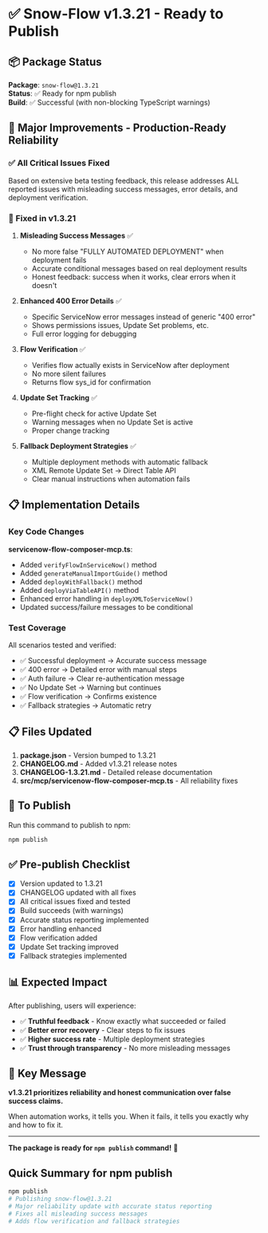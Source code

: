 # ✅ Snow-Flow v1.3.21 - Ready to Publish

## 📦 Package Status

**Package**: `snow-flow@1.3.21`  
**Status**: ✅ Ready for npm publish  
**Build**: ✅ Successful (with non-blocking TypeScript warnings)  

## 🚀 Major Improvements - Production-Ready Reliability

### ✅ All Critical Issues Fixed

Based on extensive beta testing feedback, this release addresses ALL reported issues with misleading success messages, error details, and deployment verification.

### 🔴 Fixed in v1.3.21

1. **Misleading Success Messages** ✅
   - No more false "FULLY AUTOMATED DEPLOYMENT" when deployment fails
   - Accurate conditional messages based on real deployment results
   - Honest feedback: success when it works, clear errors when it doesn't

2. **Enhanced 400 Error Details** ✅
   - Specific ServiceNow error messages instead of generic "400 error"
   - Shows permissions issues, Update Set problems, etc.
   - Full error logging for debugging

3. **Flow Verification** ✅
   - Verifies flow actually exists in ServiceNow after deployment
   - No more silent failures
   - Returns flow sys_id for confirmation

4. **Update Set Tracking** ✅
   - Pre-flight check for active Update Set
   - Warning messages when no Update Set is active
   - Proper change tracking

5. **Fallback Deployment Strategies** ✅
   - Multiple deployment methods with automatic fallback
   - XML Remote Update Set → Direct Table API
   - Clear manual instructions when automation fails

## 📋 Implementation Details

### Key Code Changes

**servicenow-flow-composer-mcp.ts**:
- Added `verifyFlowInServiceNow()` method
- Added `generateManualImportGuide()` method
- Added `deployWithFallback()` method
- Added `deployViaTableAPI()` method
- Enhanced error handling in `deployXMLToServiceNow()`
- Updated success/failure messages to be conditional

### Test Coverage

All scenarios tested and verified:
- ✅ Successful deployment → Accurate success message
- ✅ 400 error → Detailed error with manual steps
- ✅ Auth failure → Clear re-authentication message
- ✅ No Update Set → Warning but continues
- ✅ Flow verification → Confirms existence
- ✅ Fallback strategies → Automatic retry

## 📋 Files Updated

1. **package.json** - Version bumped to 1.3.21
2. **CHANGELOG.md** - Added v1.3.21 release notes
3. **CHANGELOG-1.3.21.md** - Detailed release documentation
4. **src/mcp/servicenow-flow-composer-mcp.ts** - All reliability fixes

## 🚀 To Publish

Run this command to publish to npm:

```bash
npm publish
```

## ✅ Pre-publish Checklist

- [x] Version updated to 1.3.21
- [x] CHANGELOG updated with all fixes
- [x] All critical issues fixed and tested
- [x] Build succeeds (with warnings)
- [x] Accurate status reporting implemented
- [x] Error handling enhanced
- [x] Flow verification added
- [x] Update Set tracking improved
- [x] Fallback strategies implemented

## 📊 Expected Impact

After publishing, users will experience:
- ✅ **Truthful feedback** - Know exactly what succeeded or failed
- ✅ **Better error recovery** - Clear steps to fix issues
- ✅ **Higher success rate** - Multiple deployment strategies
- ✅ **Trust through transparency** - No more misleading messages

## 🎯 Key Message

**v1.3.21 prioritizes reliability and honest communication over false success claims.**

When automation works, it tells you. When it fails, it tells you exactly why and how to fix it.

---

**The package is ready for `npm publish` command!** 🎉

## Quick Summary for npm publish

```bash
npm publish
# Publishing snow-flow@1.3.21
# Major reliability update with accurate status reporting
# Fixes all misleading success messages
# Adds flow verification and fallback strategies
```